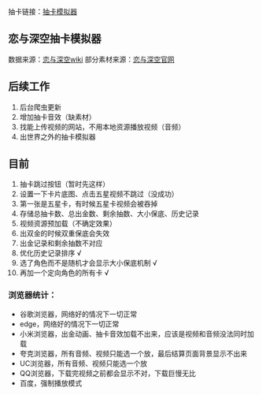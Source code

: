 抽卡链接：[抽卡模拟器](https://chenczn3528.github.io/deepspace/)

## 恋与深空抽卡模拟器
数据来源：[恋与深空wiki](https://wiki.biligame.com/lysk/%E9%A6%96%E9%A1%B5)
部分素材来源：[恋与深空官网](https://deepspace.papegames.com/home)


## 后续工作
1. 后台爬虫更新
2. 增加抽卡音效（缺素材）
3. 找能上传视频的网站，不用本地资源播放视频（音频）
4. 出世界之外的抽卡模拟器


## 目前
1. 抽卡跳过按钮（暂时先这样）
2. 设置一下卡片底图、点击五星视频不跳过（没成功） 
3. 第一张是五星卡，有时候五星卡视频会被吞掉 
4. 存储总抽卡数、总出金数、剩余抽数、大小保底、历史记录
5. 视频资源预加载（不确定效果）
6. 出双金的时候双重保底会失效
7. 出金记录和剩余抽数不对应 
8. 优化历史记录排序  √
9. 选了角色而不是随机才会显示大小保底机制  √
10. 再加一个定向角色的所有卡 √


### 浏览器统计：
- 谷歌浏览器，网络好的情况下一切正常 
- edge，网络好的情况下一切正常 
- 小米浏览器，出金动画、抽卡音效加载不出来，应该是视频和音频没法同时加载 
- 夸克浏览器，所有音频、视频只能选一个放，最后结算页面背景显示不出来 
- UC浏览器，所有音频、视频只能选一个放 
- QQ浏览器，下载完视频之前都会显示不对，下载巨慢无比 
- 百度，强制播放模式



